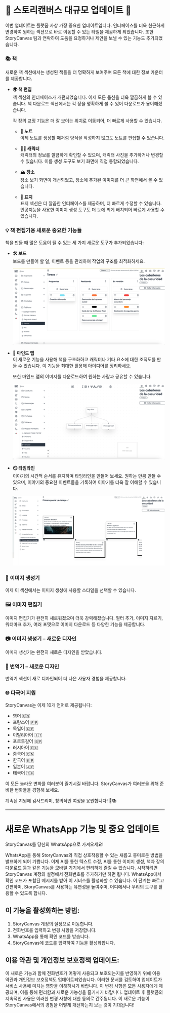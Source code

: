 # 🌟 스토리캔버스 대규모 업데이트 🌟

이번 업데이트는 플랫폼 사상 가장 중요한 업데이트입니다. 인터페이스를 더욱 친근하게 변경하여 원하는 섹션으로 바로 이동할 수 있는 타일을 제공하게 되었습니다. 또한 StoryCanvas 팀과 연락하여 도움을 요청하거나 제안을 보낼 수 있는 기능도 추가되었습니다.

### 📚 책

새로운 책 섹션에서는 생성된 책들을 더 명확하게 보여주며 모든 책에 대한 정보 카운터를 제공합니다.

- **🌍 책 편집**  
  책 섹션의 인터페이스가 개편되었습니다. 이제 모든 옵션을 더욱 깔끔하게 볼 수 있습니다. 책 다운로드 섹션에서는 각 장을 명확하게 볼 수 있어 다운로드가 용이해졌습니다.
  
  각 장의 교정 기능은 더 잘 보이는 위치로 이동되어, 더 빠르게 사용할 수 있습니다.

  - **📑 노트**  
    이제 노트를 생성할 때처럼 양식을 작성하지 않고도 노트를 편집할 수 있습니다.

  - **👨‍🎨 캐릭터**  
    캐릭터의 정보를 깔끔하게 확인할 수 있으며, 캐릭터 사진을 추가하거나 변경할 수 있습니다. 이름 생성 도구도 보기 화면에 직접 통합되었습니다.

  - **🏔️ 장소**  
    장소 보기 화면이 개선되었고, 장소에 추가된 이미지를 더 큰 화면에서 볼 수 있습니다.

  - **🎄 표지**  
    표지 섹션은 더 깔끔한 인터페이스를 제공하며, 더 빠르게 수정할 수 있습니다. 인공지능을 사용한 이미지 생성 도구도 더 눈에 띄게 배치되어 빠르게 사용할 수 있습니다.

### 💡 책 편집기용 새로운 중요한 기능들
책을 만들 때 많은 도움이 될 수 있는 세 가지 새로운 도구가 추가되었습니다:

- **🛠️ 보드**  
  보드를 만들어 할 일, 이벤트 등을 관리하여 작업의 구조를 최적화하세요.

  ![alt text](https://raw.githubusercontent.com/kimvex/storycanvas-blog-info/refs/heads/main/imgs/Imagen%20Board.webp.webp)

- **🏰 마인드 맵**  
  이 새로운 기능을 사용해 책을 구조화하고 캐릭터나 기타 요소에 대한 조직도를 만들 수 있습니다. 이 기능을 최대한 활용해 아이디어를 정리하세요.
  
  또한 마인드 맵의 이미지를 다운로드하여 원하는 사람과 공유할 수 있습니다.

  ![alt text](https://raw.githubusercontent.com/kimvex/storycanvas-blog-info/refs/heads/main/imgs/Mapa%20mental.webp.webp)

- **⏲️ 타임라인**  
  이야기의 시간적 순서를 유지하며 타임라인을 만들어 보세요. 원하는 만큼 만들 수 있으며, 이야기의 중요한 이벤트들을 기록하여 이야기를 더욱 잘 이해할 수 있습니다.

  ![alt text](https://raw.githubusercontent.com/kimvex/storycanvas-blog-info/refs/heads/main/imgs/timeline.webp.webp)

### 🌟 이미지 생성기
이제 이 섹션에서는 이미지 생성에 사용할 스타일을 선택할 수 있습니다.

### 🖼️ 이미지 편집기
이미지 편집기가 완전히 새로워졌으며 더욱 강력해졌습니다. 필터 추가, 이미지 자르기, 워터마크 추가, 여러 포맷으로 이미지 다운로드 등 다양한 기능을 제공합니다.

### 📷 이미지 생성기 – 새로운 디자인
이미지 생성기는 완전히 새로운 디자인을 받았습니다.

### 💬 번역기 – 새로운 디자인
번역기 섹션이 새로 디자인되어 더 나은 사용자 경험을 제공합니다.

### 🌐 다국어 지원
StoryCanvas는 이제 10개 언어로 제공됩니다:

- 영어 🇺🇸
- 프랑스어 🇫🇷
- 독일어 🇩🇪
- 이탈리아어 🇮🇹
- 포르투갈어 🇧🇷
- 러시아어 🇷🇺
- 중국어 🇨🇳
- 한국어 🇰🇷
- 일본어 🇯🇵
- 태국어 🇹🇭

이 모든 놀라운 변화를 여러분이 즐기시길 바랍니다. StoryCanvas가 여러분을 위해 준비한 변화들을 경험해 보세요.

계속된 지원에 감사드리며, 창의적인 여정을 응원합니다! 🌱📚

---
# 새로운 WhatsApp 기능 및 중요 업데이트

StoryCanvas를 당신의 WhatsApp으로 가져오세요!

WhatsApp을 통해 StoryCanvas와 직접 상호작용할 수 있는 새롭고 흥미로운 방법을 발표하게 되어 기쁩니다. 이제 AI를 통한 텍스트 수정, AI를 통한 이미지 생성, 책과 장의 다운로드 등과 같은 기능을 모바일 기기에서 편리하게 즐길 수 있습니다. 시작하려면 StoryCanvas 계정의 설정에서 전화번호를 추가하기만 하면 됩니다. WhatsApp에서 확인 코드가 포함된 메시지를 받아 이 서비스를 활성화할 수 있습니다. 이 단계는 빠르고 간편하며, StoryCanvas를 사용하는 유연성을 높여주며, 어디에서나 우리의 도구를 활용할 수 있도록 합니다.

## 이 기능을 활성화하는 방법:

1. StoryCanvas 계정의 설정으로 이동합니다.
2. 전화번호를 입력하고 변경 사항을 저장합니다.
3. WhatsApp을 통해 확인 코드를 받습니다.
4. StoryCanvas에 코드를 입력하여 기능을 활성화합니다.

## 이용 약관 및 개인정보 보호정책 업데이트:

이 새로운 기능과 함께 전화번호가 어떻게 사용되고 보호되는지를 반영하기 위해 이용 약관과 개인정보 보호정책도 업데이트되었습니다. 이러한 문서를 검토하여 업데이트가 서비스 사용에 미치는 영향을 이해하시기 바랍니다. 이 변경 사항은 모든 사용자에게 제공되며, 이를 통해 편리함과 새로운 가능성을 즐기시기 바랍니다. 업데이트 후 플랫폼의 지속적인 사용은 이러한 변경 사항에 대한 동의로 간주됩니다. 이 새로운 기능이 StoryCanvas에서의 경험을 어떻게 개선하는지 보는 것이 기대됩니다!